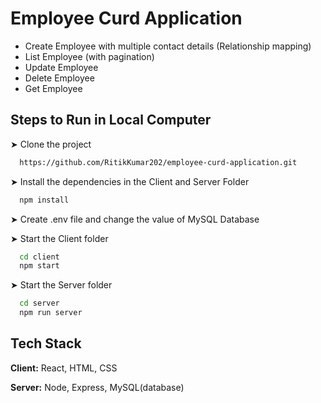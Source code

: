 
# Employee Curd Application


- Create Employee with multiple contact details (Relationship mapping)
- List Employee (with pagination)
- Update Employee
- Delete Employee
- Get Employee



## Steps to Run in Local Computer

➤ Clone the project

```bash
  https://github.com/RitikKumar202/employee-curd-application.git
```
➤ Install the dependencies in the Client and Server Folder
```bash
  npm install
```
➤ Create .env file and change the value of MySQL Database

➤ Start the Client folder
```bash
  cd client
  npm start
```
➤ Start the Server folder
```bash
  cd server
  npm run server
```


## Tech Stack

**Client:** React, HTML, CSS

**Server:** Node, Express, MySQL(database)

